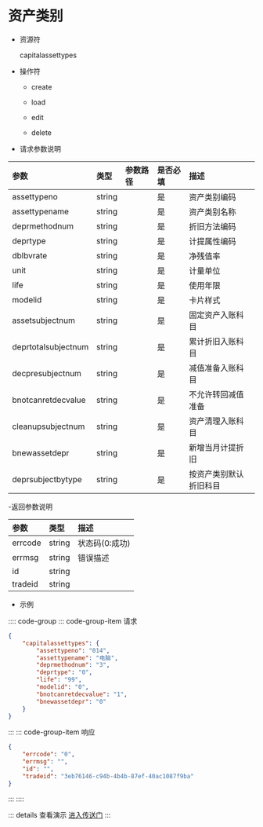# 资产类别

- 资源符

  capitalassettypes
  
- 操作符

  - create <Badge type="tip" text="v1" vertical="top" />

  - load <Badge type="tip" text="v2" vertical="top" />

  - edit <Badge type="tip" text="v2" vertical="top" />

  - delete <Badge type="tip" text="v2" vertical="top" />

- 请求参数说明

|参数|类型|参数路径|是否必填|描述|
|:-|:-|:-|:-|:-|
|assettypeno|string||是|资产类别编码|
|assettypename|string||是|资产类别名称|
|deprmethodnum|string||是|折旧方法编码|
|deprtype|string||是|计提属性编码|
|dblbvrate|string||是|净残值率|
|unit|string||是|计量单位|
|life|string||是|使用年限|
|modelid|string||是|卡片样式|
|assetsubjectnum|string||是|固定资产入账科目|
|deprtotalsubjectnum|string||是|累计折旧入账科目|
|decpresubjectnum|string||是|减值准备入账科目|
|bnotcanretdecvalue|string||是|不允许转回减值准备|
|cleanupsubjectnum|string||是|资产清理入账科目|
|bnewassetdepr|string||是|新增当月计提折旧|
|deprsubjectbytype|string||是|按资产类别默认折旧科目|

-返回参数说明

|参数|类型|描述|
|:-|:-|:-|
|errcode|string|状态码(0:成功)|
|errmsg|string|错误描述|
|id|string||
|tradeid|string||

- 示例

:::: code-group
::: code-group-item 请求

```json
{
    "capitalassettypes": {
        "assettypeno": "014",
        "assettypename": "电脑",
        "deprmethodnum": "3",
        "deprtype": "0",
        "life": "99",
        "modelid": "0",
        "bnotcanretdecvalue": "1",
        "bnewassetdepr": "0"
    }
}
```

:::
::: code-group-item 响应

```json
{
    "errcode": "0",
    "errmsg": "",
    "id": "",
    "tradeid": "3eb76146-c94b-4b4b-87ef-40ac1087f9ba"
}
```

:::
::::

::: details 查看演示
[进入传送门](/images/erp/gif/assets/capitalassettypes.gif)
:::
